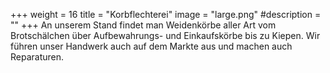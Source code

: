 +++
weight = 16
title = "Korbflechterei"
image = "large.png"
#description = ""
+++
An unserem Stand findet man Weidenkörbe aller Art vom Brotschälchen über
Aufbewahrungs- und Einkaufskörbe bis zu Kiepen. Wir führen unser
Handwerk auch auf dem Markte aus und machen auch Reparaturen.
